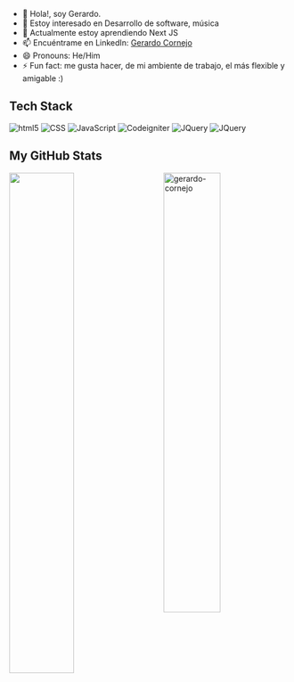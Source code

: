 - 👋 Hola!, soy Gerardo.
- 👀 Estoy interesado en Desarrollo de software, música
- 🌱 Actualmente estoy aprendiendo Next JS
- 📫 Encuéntrame en LinkedIn: [Gerardo Cornejo](https://www.linkedin.com/in/gerardo-cornejo-alcantara/)
- 😄 Pronouns: He/Him
- ⚡ Fun fact: me gusta hacer, de mi ambiente de trabajo, el más flexible y amigable :)

## Tech Stack

<p>
<img alt="html5" src="https://img.shields.io/badge/-HTML5-E34F26?style=flat-square&logo=html5&logoColor=white" />
<img alt="CSS" src="https://img.shields.io/badge/CSS%20-%231572B6.svg?style=flat-square&logo=css3&logoColor=white" />
<img alt="JavaScript" src="https://img.shields.io/badge/JavaScript%20-%23F7DF1E.svg?style=flat-square&logo=javascript&logoColor=black" />
<img alt="Codeigniter" src="https://img.shields.io/badge/codeigniter%204-red?style=flat-square&logo=codeigniter&logoColor=black" />
<img alt="JQuery" src="https://img.shields.io/badge/JQuery-blue?style=flat-square&logo=jquery&logoColor=white" />
<img alt="JQuery" src="https://img.shields.io/badge/Spring%20Boot-green?style=flat-square&logo=springboot&logoColor=white" />
</p>

## My GitHub Stats

 <img src="https://github-readme-stats.vercel.app/api?username=gerardo-cornejo&show_icons=true&theme=gotham" alt="gerardo-cornejo" width="45%" align="right"/>
 <img  src="https://github-readme-streak-stats.herokuapp.com/?user=gerardo-cornejo&theme=dark" width="48%" >

 
<!---
gerardo-cornejo/gerardo-cornejo is a ✨ special ✨ repository because its `README.md` (this file) appears on your GitHub profile.
You can click the Preview link to take a look at your changes.
--->
